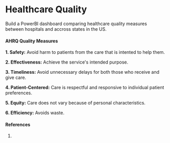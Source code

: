 # Healthcare Quality
Build a PowerBI dashboard comparing healthcare quality measures between hospitals and accross states in the US. 


#### AHRQ Quality Measures

**1. Safety:** Avoid harm to patients from the care that is intented to help them.

**2. Effectiveness:** Achieve the service's intended purpose.

**3. Timeliness:** Avoid unnecessary delays for both those who receive and give care.

**4. Patient-Centered:** Care is respectful and responsive to individual patient preferences.

**5. Equity:** Care does not vary because of personal characteristics.

**6. Efficiency:** Avoids waste.




#### References
1. 

